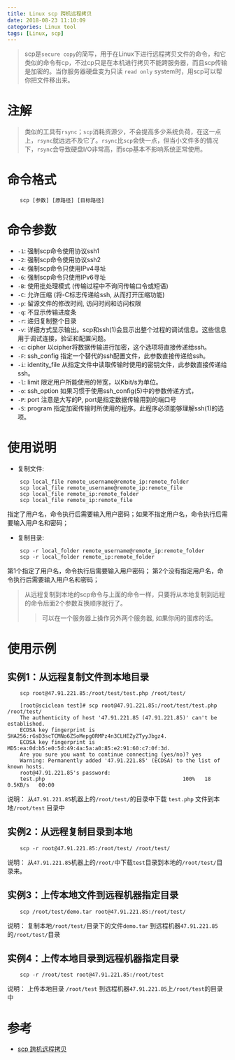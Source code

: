 ```yaml
---
title: Linux scp 跨机远程拷贝
date: 2018-08-23 11:10:09
categories: Linux tool
tags: [Linux, scp]
---
```


> scp是`secure copy`的简写，用于在Linux下进行远程拷贝文件的命令，和它类似的命令有cp，不过cp只是在本机进行拷贝不能跨服务器，而且scp传输是加密的。当你服务器硬盘变为只读 `read only` system时，用scp可以帮你把文件移出来。

<!-- more -->

# 注解

> 类似的工具有`rsync`；`scp`消耗资源少，不会提高多少系统负荷，在这一点上，`rsync`就远远不及它了。`rsync`比`scp`会快一点，但当小文件多的情况下，`rsync`会导致硬盘I/O非常高，而scp基本不影响系统正常使用。

# 命令格式

```
    scp [参数] [原路径] [目标路径]
```

# 命令参数

- `-1`: 强制scp命令使用协议ssh1
- `-2`: 强制scp命令使用协议ssh2
- `-4`: 强制scp命令只使用IPv4寻址
- `-6`: 强制scp命令只使用IPv6寻址
- `-B`: 使用批处理模式 (传输过程中不询问传输口令或短语)
- `-C`: 允许压缩 (将-C标志传递给ssh, 从而打开压缩功能)
- `-p`: 留源文件的修改时间, 访问时间和访问权限
- `-q`: 不显示传输进度条
- `-r`: 递归复制整个目录
- `-v`: 详细方式显示输出。scp和ssh(1)会显示出整个过程的调试信息。这些信息用于调试连接，验证和配置问题。
- `-c`: cipher 以cipher将数据传输进行加密，这个选项将直接传递给ssh。
- `-F`: ssh_config 指定一个替代的ssh配置文件，此参数直接传递给ssh。
- `-i`: identity_file 从指定文件中读取传输时使用的密钥文件，此参数直接传递给ssh。
- `-l`: limit 限定用户所能使用的带宽，以Kbit/s为单位。
- `-o`: ssh_option 如果习惯于使用ssh_config(5)中的参数传递方式，
- `-P`: port 注意是大写的P, port是指定数据传输用到的端口号
- `-S`: program 指定加密传输时所使用的程序。此程序必须能够理解ssh(1)的选项。

# 使用说明

- 复制文件:

```
    scp local_file remote_username@remote_ip:remote_folder
    scp local_file remote_username@remote_ip:remote_file
    scp local_file remote_ip:remote_folder
    scp local_file remote_ip:remote_file
```

指定了用户名，命令执行后需要输入用户密码；如果不指定用户名，命令执行后需要输入用户名和密码；

- 复制目录:

```
    scp -r local_folder remote_username@remote_ip:remote_folder
    scp -r local_folder remote_ip:remote_folder
```

第1个指定了用户名，命令执行后需要输入用户密码； 第2个没有指定用户名，命令执行后需要输入用户名和密码；

> 从远程复制到本地的scp命令与上面的命令一样，只要将从本地复制到远程的命令后面2个参数互换顺序就行了。
> > 可以在一个服务器上操作另外两个服务器, 如果你闲的蛋疼的话。

# 使用示例

## 实例1：从远程复制文件到本地目录

```
    scp root@47.91.221.85:/root/test/test.php /root/test/
    
    [root@sciclean test]# scp root@47.91.221.85:/root/test/test.php /root/test/
    The authenticity of host '47.91.221.85 (47.91.221.85)' can't be established.
    ECDSA key fingerprint is SHA256:rGsD3scTCMNo6ZSoMepg0RMPz4n3CLHEZyZTyyJbgz4.
    ECDSA key fingerprint is MD5:ea:0d:b5:e0:5d:49:4a:5a:a0:85:e2:91:60:c7:0f:3d.
    Are you sure you want to continue connecting (yes/no)? yes
    Warning: Permanently added '47.91.221.85' (ECDSA) to the list of known hosts.
    root@47.91.221.85's password: 
    test.php                                            100%   18     0.5KB/s   00:00 
```

说明： 从`47.91.221.85`机器上的`/root/test/`的目录中下载 `test.php` 文件到本地`/root/test` 目录中

## 实例2：从远程复制目录到本地

```
    scp -r root@47.91.221.85:/root/test/ /root/test/
```

说明： 从`47.91.221.85`机器上的`/root/`中下载`test`目录到本地的`/root/test/`目录来。

## 实例3：上传本地文件到远程机器指定目录

```
    scp /root/test/demo.tar root@47.91.221.85:/root/test/
```

说明： 复制本地`/root/test/`目录下的文件`demo.tar` 到远程机器`47.91.221.85`的`/root/test/`目录

## 实例4：上传本地目录到远程机器指定目录

```
    scp -r /root/test root@47.91.221.85:/root/test
```

说明： 上传本地目录 `/root/test` 到远程机器`47.91.221.85`上`/root/test`的目录中

# 参考

- [scp 跨机远程拷贝 ](https://linuxtools-rst.readthedocs.io/zh_CN/latest/tool/scp.html)

